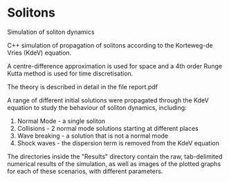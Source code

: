 # Solitons
Simulation of soliton dynamics

C++ simulation of propagation of solitons according to the Korteweg-de Vries (KdeV) equation.

A centre-difference approximation is used for space and a 4th order Runge Kutta method is used for time discretisation.

The theory is described in detail in the file report.pdf

A range of different initial solutions were propagated through the KdeV equation to study the behaviour of soliton dynamics, including:
1. Normal Mode - a single soliton
2. Collisions - 2 normal mode solutions starting at different places
3. Wave breaking - a solution that is not a normal mode
4. Shock waves - the dispersion term is removed from the KdeV equation

The directories inside the "Results" directory contain the raw, tab-delimited numerical results of the simulation, as well as images of the plotted graphs for each of these scenarios, with different parameters.
